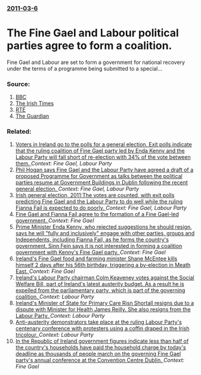 ### [2011-03-6](/news/2011/03/6/index.md)

# The Fine Gael and Labour political parties agree to form a coalition. 

Fine Gael and Labour are set to form a government for national recovery under the terms of a programme being submitted to a special&hellip;


### Source:

1. [BBC](http://www.bbc.co.uk/news/world-europe-12658141)
2. [The Irish Times](http://www.irishtimes.com/newspaper/breaking/2011/0306/breaking1.html?via=mr)
3. [RTÉ](http://www.rte.ie/news/2011/0306/politics.html)
4. [The Guardian](http://www.guardian.co.uk/world/2011/mar/06/ireland-fine-gale-labour-coalition)

### Related:

1. [Voters in Ireland go to the polls for a general election. Exit polls indicate that the ruling coalition of Fine Gael party led by Enda Kenny and the Labour Party will fall short of re-election with 34% of the vote between them. ](/news/2016/02/26/voters-in-ireland-go-to-the-polls-for-a-general-election-exit-polls-indicate-that-the-ruling-coalition-of-fine-gael-party-led-by-enda-kenny.md) _Context: Fine Gael, Labour Party_
2. [Phil Hogan says Fine Gael and the Labour Party have agreed a draft of a proposed Programme for Government as talks between the political parties resume at Government Buildings in Dublin following the recent general election. ](/news/2011/03/5/phil-hogan-says-fine-gael-and-the-labour-party-have-agreed-a-draft-of-a-proposed-programme-for-government-as-talks-between-the-political-par.md) _Context: Fine Gael, Labour Party_
3. [Irish general election, 2011:The votes are counted, with exit polls predicting Fine Gael and the Labour Party to do well while the ruling Fianna Fail is expected to do poorly. ](/news/2011/02/26/irish-general-election-2011-pthe-votes-are-counted-with-exit-polls-predicting-fine-gael-and-the-labour-party-to-do-well-while-the-ruling-f.md) _Context: Fine Gael, Labour Party_
4. [Fine Gael and Fianna Fail agree to the formation of a Fine Gael-led government. ](/news/2016/04/29/fine-gael-and-fianna-fa-il-agree-to-the-formation-of-a-fine-gael-led-government.md) _Context: Fine Gael_
5. [Prime Minister Enda Kenny, who rejected suggestions he should resign, says he will "fully and inclusively" engage with other parties, groups and Independents, including Fianna Fail,  as he forms the country's  government. Sinn Fein says it is not interested in forming a coalition government with Kenny's  Fine Gael party. ](/news/2016/03/1/prime-minister-enda-kenny-who-rejected-suggestions-he-should-resign-says-he-will-fully-and-inclusively-engage-with-other-parties-groups.md) _Context: Fine Gael_
6. [Ireland's Fine Gael food and farming minister Shane McEntee kills himself 2 days after his 56th birthday, triggering a by-election in Meath East. ](/news/2012/12/21/ireland-s-fine-gael-food-and-farming-minister-shane-mcentee-kills-himself-2-days-after-his-56th-birthday-triggering-a-by-election-in-meath.md) _Context: Fine Gael_
7. [Ireland's Labour Party chairman Colm Keaveney votes against the Social Welfare Bill, part of Ireland's latest austerity budget. As a result he is expelled from the parliamentary party, which is part of the governing coalition. ](/news/2012/12/13/ireland-s-labour-party-chairman-colm-keaveney-votes-against-the-social-welfare-bill-part-of-ireland-s-latest-austerity-budget-as-a-result.md) _Context: Labour Party_
8. [Ireland's Minister of State for Primary Care Risn Shortall resigns due to a dispute with Minister for Health James Reilly. She also resigns from the Labour Party. ](/news/2012/09/26/ireland-s-minister-of-state-for-primary-care-roisin-shortall-resigns-due-to-a-dispute-with-minister-for-health-james-reilly-she-also-resign.md) _Context: Labour Party_
9. [Anti-austerity demonstrators take place at the ruling Labour Party's centenary conference with protesters using a  coffin draped in the Irish tricolour. ](/news/2012/04/14/anti-austerity-demonstrators-take-place-at-the-ruling-labour-party-s-centenary-conference-with-protesters-using-a-coffin-draped-in-the-iris.md) _Context: Labour Party_
10. [In the Republic of Ireland government figures indicate less than half of the country's households have paid the household charge by today's deadline as thousands of people march on the governing Fine Gael party's annual conference at the Convention Centre Dublin. ](/news/2012/03/31/in-the-republic-of-ireland-government-figures-indicate-less-than-half-of-the-country-s-households-have-paid-the-household-charge-by-today-s.md) _Context: Fine Gael_
